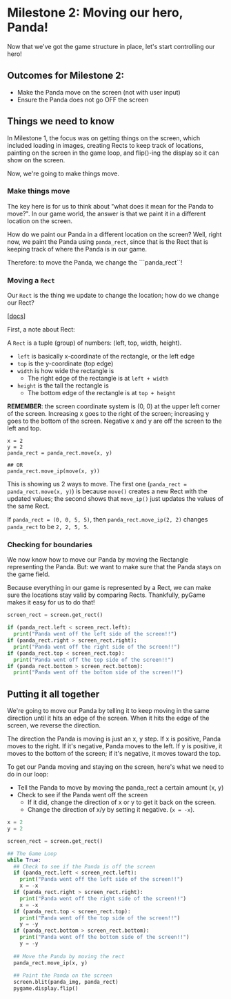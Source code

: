# Milestone 2: Moving our hero, Panda!

Now that we've got the game structure in place, let's start controlling our hero! 

## Outcomes for Milestone 2: 

* Make the Panda move on the screen (not with user input)
* Ensure the Panda does not go OFF the screen

## Things we need to know

In Milestone 1, the focus was on getting things on the screen, which included loading in images, 
creating Rects to keep track of locations, painting on the screen in the game loop, and flip()-ing 
the display so it can show on the screen. 

Now, we're going to make things move. 

### Make things move

The key here is for us to think about "what does it mean for the Panda to move?". In our game 
world, the answer is that we paint it in a different location on the screen. 

How do we paint our Panda in a different location on the screen? Well, right now, we paint the 
Panda using ```panda_rect```, since that is the Rect that is keeping track of where the Panda is 
in our game. 

Therefore: to move the Panda, we change the ```panda_rect``! 

### Moving a ```Rect```

Our ```Rect``` is the thing we update to change the location; how do we change our Rect? 

[[docs](https://www.pygame.org/docs/ref/rect.html)]

First, a note about Rect: 

A ```Rect``` is a tuple (group) of numbers: (left, top, width, height).
* ```left``` is basically x-coordinate of the 
rectangle, or the left edge
* ```top``` is the y-coordinate (top edge)
* ```width``` is how wide the rectangle is
   * The right edge of the rectangle is at ```left + width```
* ```height``` is the tall the rectangle is
   * The bottom edge of the rectangle is at ```top + height```

**REMEMBER**: the screen coordinate system is (0, 0) at the upper left corner of the screen. 
Increasing x goes to the right of the screen; increasing y goes to the bottom of the screen. 
Negative x and y are off the screen to the left and top. 

```
x = 2
y = 2
panda_rect = panda_rect.move(x, y)

## OR
panda_rect.move_ip(move(x, y))
```

This is showing us 2 ways to move. The first one (```panda_rect = panda_rect.move(x, y)```) is because 
```move()``` creates a new Rect with the updated values; the second shows that ```move_ip()``` just 
updates the values of the same Rect. 

If ```panda_rect = (0, 0, 5, 5)```, then ```panda_rect.move_ip(2, 2)``` changes ```panda_rect``` to be ```2, 2, 5, 5```. 


### Checking for boundaries

We now know how to move our Panda by moving the Rectangle representing the Panda. But: we want to make sure 
that the Panda stays on the game field. 

Because everything in our game is represented by a Rect, we can make sure the locations stay valid by 
comparing Rects. Thankfully, pyGame makes it easy for us to do that! 

```python
screen_rect = screen.get_rect()

if (panda_rect.left < screen_rect.left):
  print("Panda went off the left side of the screen!!")
if (panda_rect.right > screen_rect.right):
  print("Panda went off the right side of the screen!!") 
if (panda_rect.top < screen_rect.top):
  print("Panda went off the top side of the screen!!")
if (panda_rect.bottom > screen_rect.bottom):
  print("Panda went off the bottom side of the screen!!")
```

## Putting it all together

We're going to move our Panda by telling it to keep moving in the same direction until it hits an 
edge of the screen. When it hits the edge of the screen, we reverse the direction. 

The direction the Panda is moving is just an x, y step. If x is positive, Panda moves to the right. If it's 
negative, Panda moves to the left. If y is positive, it moves to the bottom of the screen; if it's negative, 
it moves toward the top. 

To get our Panda moving and staying on the screen, here's what we need to do in our loop: 

* Tell the Panda to move by moving the panda_rect a certain amount (x, y)
* Check to see if the Panda went off the screen 
   * If it did, change the direction of x or y to get it back on the screen. 
   * Change the direction of x/y by setting it negative. (```x = -x```). 

```python
x = 2
y = 2

screen_rect = screen.get_rect()

## The Game Loop
while True: 
  ## Check to see if the Panda is off the screen 
  if (panda_rect.left < screen_rect.left):
    print("Panda went off the left side of the screen!!")
    x = -x 
  if (panda_rect.right > screen_rect.right):
    print("Panda went off the right side of the screen!!") 
    x = -x
  if (panda_rect.top < screen_rect.top):
    print("Panda went off the top side of the screen!!")
    y = -y
  if (panda_rect.bottom > screen_rect.bottom):
    print("Panda went off the bottom side of the screen!!")
    y = -y
    
  ## Move the Panda by moving the rect
  panda_rect.move_ip(x, y)
    
  ## Paint the Panda on the screen 
  screen.blit(panda_img, panda_rect)
  pygame.display.flip()

```

